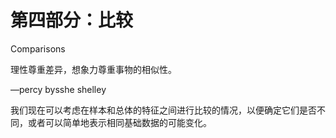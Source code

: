 # 第四部分：比较

<!-- ch 8~12 -->

Comparisons

理性尊重差异，想象力尊重事物的相似性。

—percy bysshe shelley

我们现在可以考虑在样本和总体的特征之间进行比较的情况，以便确定它们是否不同，或者可以简单地表示相同基础数据的可能变化。
